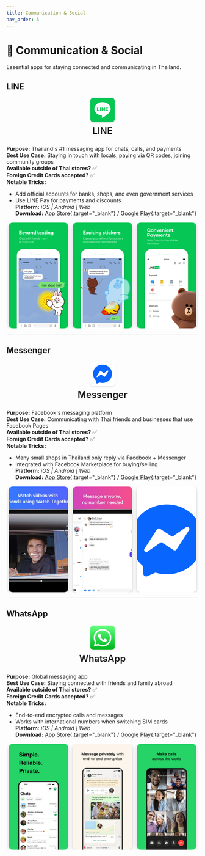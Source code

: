 ```yaml
---
title: Communication & Social
nav_order: 5
---
```


<style>
/* Custom styling for Thailand Essential Apps */

/* Style the app icons - centered above app names */
.app-header {
  text-align: center;
  margin-bottom: 1.5rem;
}

.app-icon {
  display: block;
  margin: 0 auto 0.5rem auto;
  border-radius: 8px;
  box-shadow: 0 2px 4px rgba(0,0,0,0.1);
}

.app-title {
  margin: 0;
  font-size: 1.5rem;
  font-weight: 600;
}

/* Style the app screenshots */
.app-screenshots {
  display: flex;
  justify-content: center;
  gap: 0.75rem;
  margin-top: 1rem;
  flex-wrap: nowrap;
  overflow-x: auto;
}

.app-screenshot {
  width: 156px;
  height: 277px;
  object-fit: cover;
  border-radius: 10px;
  box-shadow: 0 3px 8px rgba(0,0,0,0.2);
  transition: transform 0.2s ease;
  flex-shrink: 0;
}

.app-screenshot:hover {
  transform: scale(1.05);
}
</style>

# 💬 Communication & Social

Essential apps for staying connected and communicating in Thailand.

## LINE

<div class="app-header">
<img src="icons/line.jpg" alt="LINE icon" width="64" height="64" class="app-icon"/>
<h3 class="app-title">LINE</h3>
</div>

**Purpose:** Thailand's #1 messaging app for chats, calls, and payments  
**Best Use Case:** Staying in touch with locals, paying via QR codes, joining community groups  
**Available outside of Thai stores?** ✅  
**Foreign Credit Cards accepted?** ✅  
**Notable Tricks:**  
- Add official accounts for banks, shops, and even government services  
- Use LINE Pay for payments and discounts  
**Platform:** *iOS | Android | Web*  
**Download:** [App Store](https://apps.apple.com/th/app/line/id443904275){:target="_blank"} / [Google Play](https://play.google.com/store/apps/details?id=jp.naver.line.android){:target="_blank"}

<div class="app-screenshots">
<img src="screenshots/line-1.jpg" alt="LINE Screenshot 1" class="app-screenshot"/>
<img src="screenshots/line-2.jpg" alt="LINE Screenshot 2" class="app-screenshot"/>
<img src="screenshots/line-3.jpg" alt="LINE Screenshot 3" class="app-screenshot"/>
</div>

---

## Messenger

<div class="app-header">
<img src="icons/messenger.jpg" alt="Messenger icon" width="64" height="64" class="app-icon"/>
<h3 class="app-title">Messenger</h3>
</div>

**Purpose:** Facebook's messaging platform  
**Best Use Case:** Communicating with Thai friends and businesses that use Facebook Pages  
**Available outside of Thai stores?** ✅  
**Foreign Credit Cards accepted?** ✅  
**Notable Tricks:**  
- Many small shops in Thailand only reply via Facebook + Messenger  
- Integrated with Facebook Marketplace for buying/selling  
**Platform:** *iOS | Android | Web*  
**Download:** [App Store](https://apps.apple.com/th/app/messenger/id454638411){:target="_blank"} / [Google Play](https://play.google.com/store/apps/details?id=com.facebook.orca){:target="_blank"}

<div class="app-screenshots">
<img src="screenshots/messenger-1.jpg" alt="Messenger Screenshot 1" class="app-screenshot"/>
<img src="screenshots/messenger-2.jpg" alt="Messenger Screenshot 2" class="app-screenshot"/>
<img src="screenshots/messenger-3.jpg" alt="Messenger Screenshot 3" class="app-screenshot"/>
</div>

---

## WhatsApp

<div class="app-header">
<img src="icons/whatsapp.jpg" alt="WhatsApp icon" width="64" height="64" class="app-icon"/>
<h3 class="app-title">WhatsApp</h3>
</div>

**Purpose:** Global messaging app  
**Best Use Case:** Staying connected with friends and family abroad  
**Available outside of Thai stores?** ✅  
**Foreign Credit Cards accepted?** ✅  
**Notable Tricks:**  
- End-to-end encrypted calls and messages  
- Works with international numbers when switching SIM cards  
**Platform:** *iOS | Android | Web*  
**Download:** [App Store](https://apps.apple.com/th/app/whatsapp-messenger/id310633997){:target="_blank"} / [Google Play](https://play.google.com/store/apps/details?id=com.whatsapp){:target="_blank"}

<div class="app-screenshots">
<img src="screenshots/whatsapp-1.jpg" alt="WhatsApp Screenshot 1" class="app-screenshot"/>
<img src="screenshots/whatsapp-2.jpg" alt="WhatsApp Screenshot 2" class="app-screenshot"/>
<img src="screenshots/whatsapp-3.jpg" alt="WhatsApp Screenshot 3" class="app-screenshot"/>
</div>
